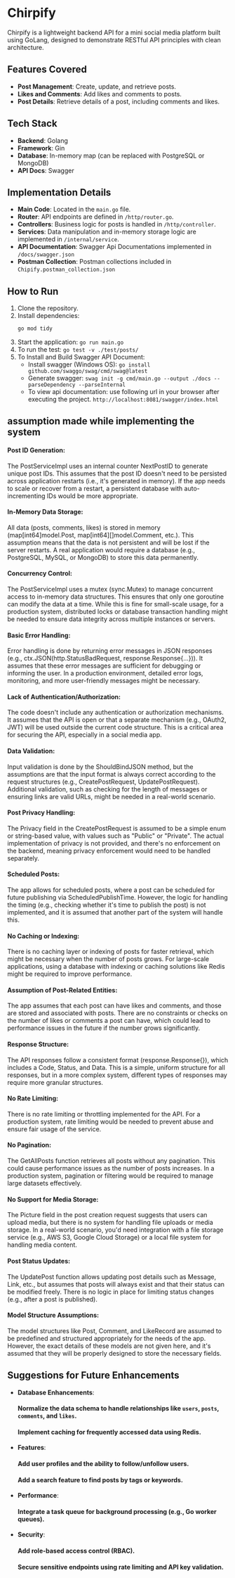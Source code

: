 # Chirpify
Chirpify is a lightweight backend API for a mini social media platform built using GoLang, designed to demonstrate RESTful API principles with clean architecture.

## Features Covered
- **Post Management**: Create, update, and retrieve posts.
- **Likes and Comments**: Add likes and comments to posts.
- **Post Details**: Retrieve details of a post, including comments and likes.

## Tech Stack
- **Backend**: Golang
- **Framework**: Gin
- **Database**: In-memory map (can be replaced with PostgreSQL or MongoDB)
- **API Docs**: Swagger

## Implementation Details
- **Main Code**: Located in the `main.go` file.
- **Router**: API endpoints are defined in `/http/router.go`.
- **Controllers**: Business logic for posts is handled in `/http/controller`.
- **Services**: Data manipulation and in-memory storage logic are implemented in `/internal/service`.
- **API Documentation**: Swagger Api Documentations implemented in `/docs/swagger.json`
- **Postman Collection**: Postman collections included in `Chipify.postman_collection.json`


## How to Run
1. Clone the repository.
2. Install dependencies:
   ```bash
   go mod tidy
3. Start the application:
   ```go run main.go```
4. To run the test:
    ```go test -v ./test/posts/```
5. To Install and Build Swagger API Document:
    - Install swagger (Windows OS):
    ```go install github.com/swaggo/swag/cmd/swag@latest```
    - Generate swagger:
    ```swag init -g cmd/main.go --output ./docs --parseDependency --parseInternal```
    - To view api documentation:
    use  following url in your browser after executing the project.
    ```http://localhost:8081/swagger/index.html```

## **assumption made while implementing the system**
#### Post ID Generation:
The PostServiceImpl uses an internal counter NextPostID to generate unique post IDs. This assumes that the post ID doesn't need to be persisted across application restarts (i.e., it's generated in memory). If the app needs to scale or recover from a restart, a persistent database with auto-incrementing IDs would be more appropriate.
#### In-Memory Data Storage:
All data (posts, comments, likes) is stored in memory (map[int64]model.Post, map[int64][]model.Comment, etc.). This assumption means that the data is not persistent and will be lost if the server restarts. A real application would require a database (e.g., PostgreSQL, MySQL, or MongoDB) to store this data permanently.
#### Concurrency Control:
The PostServiceImpl uses a mutex (sync.Mutex) to manage concurrent access to in-memory data structures. This ensures that only one goroutine can modify the data at a time. While this is fine for small-scale usage, for a production system, distributed locks or database transaction handling might be needed to ensure data integrity across multiple instances or servers.
#### Basic Error Handling:
Error handling is done by returning error messages in JSON responses (e.g., ctx.JSON(http.StatusBadRequest, response.Response{...})). It assumes that these error messages are sufficient for debugging or informing the user. In a production environment, detailed error logs, monitoring, and more user-friendly messages might be necessary.
#### Lack of Authentication/Authorization:
The code doesn't include any authentication or authorization mechanisms. It assumes that the API is open or that a separate mechanism (e.g., OAuth2, JWT) will be used outside the current code structure. This is a critical area for securing the API, especially in a social media app.
#### Data Validation:
Input validation is done by the ShouldBindJSON method, but the assumptions are that the input format is always correct according to the request structures (e.g., CreatePostRequest, UpdatePostRequest). Additional validation, such as checking for the length of messages or ensuring links are valid URLs, might be needed in a real-world scenario.
#### Post Privacy Handling:
The Privacy field in the CreatePostRequest is assumed to be a simple enum or string-based value, with values such as "Public" or "Private". The actual implementation of privacy is not provided, and there's no enforcement on the backend, meaning privacy enforcement would need to be handled separately.
#### Scheduled Posts:
The app allows for scheduled posts, where a post can be scheduled for future publishing via ScheduledPublishTime. However, the logic for handling the timing (e.g., checking whether it's time to publish the post) is not implemented, and it is assumed that another part of the system will handle this.
#### No Caching or Indexing:
There is no caching layer or indexing of posts for faster retrieval, which might be necessary when the number of posts grows. For large-scale applications, using a database with indexing or caching solutions like Redis might be required to improve performance.
#### Assumption of Post-Related Entities:
The app assumes that each post can have likes and comments, and those are stored and associated with posts. There are no constraints or checks on the number of likes or comments a post can have, which could lead to performance issues in the future if the number grows significantly.
#### Response Structure:
The API responses follow a consistent format (response.Response{}), which includes a Code, Status, and Data. This is a simple, uniform structure for all responses, but in a more complex system, different types of responses may require more granular structures.
#### No Rate Limiting:
There is no rate limiting or throttling implemented for the API. For a production system, rate limiting would be needed to prevent abuse and ensure fair usage of the service.
#### No Pagination:
The GetAllPosts function retrieves all posts without any pagination. This could cause performance issues as the number of posts increases. In a production system, pagination or filtering would be required to manage large datasets effectively.
#### No Support for Media Storage:
The Picture field in the post creation request suggests that users can upload media, but there is no system for handling file uploads or media storage. In a real-world scenario, you'd need integration with a file storage service (e.g., AWS S3, Google Cloud Storage) or a local file system for handling media content.
#### Post Status Updates:
The UpdatePost function allows updating post details such as Message, Link, etc., but assumes that posts will always exist and that their status can be modified freely. There is no logic in place for limiting status changes (e.g., after a post is published).
#### Model Structure Assumptions:
The model structures like Post, Comment, and LikeRecord are assumed to be predefined and structured appropriately for the needs of the app. However, the exact details of these models are not given here, and it's assumed that they will be properly designed to store the necessary fields.

    
## **Suggestions for Future Enhancements**
- **Database Enhancements**:
  #### Normalize the data schema to handle relationships like `users`, `posts`, `comments`, and `likes`.
  #### Implement caching for frequently accessed data using Redis.

- **Features**:
  #### Add user profiles and the ability to follow/unfollow users.
  #### Add a search feature to find posts by tags or keywords.

- **Performance**:
  #### Integrate a task queue for background processing (e.g., Go worker queues).

- **Security**:
  #### Add role-based access control (RBAC).
  #### Secure sensitive endpoints using rate limiting and API key validation.

